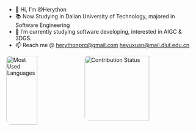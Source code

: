 - 👋 Hi, I’m @Herython
- 📚 Now Studying in Dalian University of Technology, majored in Software Engineering
- 🌱 I’m currently studying software developing, interested in AIGC & 3DGS.
- 📫 Reach me @ herythonprc@gmail.com heyuxuan@mail.dlut.edu.cn


<div>
  <img src="https://github-readme-stats.vercel.app/api/top-langs/?username=Herython&theme=dark&layout=compact&card_width=400&border_radius=10" alt="Most Used Languages" height="180" width="40%" align="left" style="border-radius: 10px;"/>
  <img src="https://github-readme-activity-graph.vercel.app/graph?username=Herython&theme=react-dark&bg_color=20232a&hide_border=true&radius=10" alt="Contribution Status" height="170" width="58%" style="border-radius: 10px;"/>
</div>
<br clear="all"/>



<!---
- 👀 I’m interested in table tennis etc.

Herython/Herython is a ✨ special ✨ repository because its `README.md` (this file) appears on your GitHub profile.
You can click the Preview link to take a look at your changes.
- 💞️ I’m looking to collaborate on ...

![Github Stats](https://github-readme-stats.vercel.app/api?username=Herython&show_icons=true&theme=dark&count_private=true)

![Github Trophy](https://github-profile-trophy.vercel.app/?username=Herython&theme=radical)

![Current Streak](https://github-readme-streak-stats.herokuapp.com/?user=Herython&theme=radical&hide_border=true)

![Most Used Languages](https://github-readme-stats.vercel.app/api/top-langs/?username=Herython&theme=dark&layout=compact)


![Contribution Status](https://github-readme-activity-graph.vercel.app/graph?username=Herython&theme=react-dark&bg_color=20232a&hide_border=true)
--->
